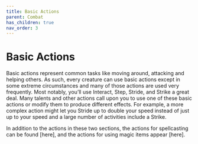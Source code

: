 ```yaml
---
title: Basic Actions
parent: Combat
has_children: true
nav_order: 3
---
```


# Basic Actions
Basic actions represent common tasks like moving around, attacking and helping others. As such, every creature can use basic actions except in some extreme circumstances and many of those actions are used very frequently. Most notably, you’ll use Interact, Step, Stride, and Strike a great deal. Many talents and other actions call upon you to use one of these basic actions or modify them to produce different effects. For example, a more complex action might let you Stride up to double your speed instead of just up to your speed and a large number of activities include a Strike.

In addition to the actions in these two sections, the actions for spellcasting can be found [here], and the actions for using magic items appear [here].
